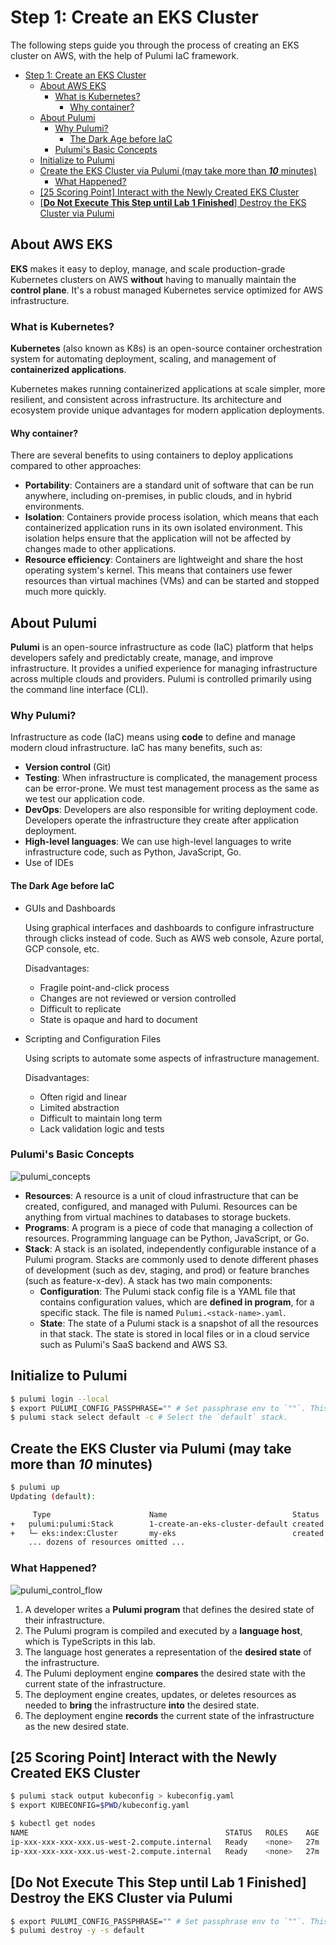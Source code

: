 # Step 1: Create an EKS Cluster

The following steps guide you through the process of creating an EKS cluster on AWS, with the help of Pulumi IaC
framework.

<!-- TOC -->
* [Step 1: Create an EKS Cluster](#step-1-create-an-eks-cluster)
  * [About AWS EKS](#about-aws-eks)
    * [What is Kubernetes?](#what-is-kubernetes)
      * [Why container?](#why-container)
  * [About Pulumi](#about-pulumi)
    * [Why Pulumi?](#why-pulumi)
      * [The Dark Age before IaC](#the-dark-age-before-iac)
    * [Pulumi's Basic Concepts](#pulumis-basic-concepts)
  * [Initialize to Pulumi](#initialize-to-pulumi)
  * [Create the EKS Cluster via Pulumi (may take more than **_10_** minutes)](#create-the-eks-cluster-via-pulumi-may-take-more-than-10-minutes)
    * [What Happened?](#what-happened)
  * [[25 Scoring Point] Interact with the Newly Created EKS Cluster](#25-scoring-point-interact-with-the-newly-created-eks-cluster)
  * [[**Do Not Execute This Step until Lab 1 Finished**] Destroy the EKS Cluster via Pulumi](#do-not-execute-this-step-until-lab-1-finished-destroy-the-eks-cluster-via-pulumi)
<!-- TOC -->

## About AWS EKS

**EKS** makes it easy to deploy, manage, and scale production-grade Kubernetes clusters on AWS **without** having to manually maintain the **control plane**. It's a robust managed Kubernetes service optimized for AWS infrastructure.

### What is Kubernetes?

**Kubernetes** (also known as K8s) is an open-source container orchestration system for automating deployment, scaling, and management of **containerized applications**.

Kubernetes makes running containerized applications at scale simpler, more resilient, and consistent across infrastructure. Its architecture and ecosystem provide unique advantages for modern application deployments.

#### Why container?

There are several benefits to using containers to deploy applications compared to other approaches:

- **Portability**: Containers are a standard unit of software that can be run anywhere, including on-premises, in public clouds, and in hybrid environments.
- **Isolation**: Containers provide process isolation, which means that each containerized application runs in its own isolated environment. This isolation helps ensure that the application will not be affected by changes made to other applications.
- **Resource efficiency**: Containers are lightweight and share the host operating system's kernel. This means that containers use fewer resources than virtual machines (VMs) and can be started and stopped much more quickly.

## About Pulumi

**Pulumi** is an open-source infrastructure as code (IaC) platform that helps developers safely and predictably create, manage, and improve infrastructure. It provides a unified experience for managing infrastructure across multiple clouds and providers. Pulumi is controlled primarily using the command line interface (CLI).

### Why Pulumi?

Infrastructure as code (IaC) means using **code** to define and manage modern cloud infrastructure. IaC has many benefits, such as:

- **Version control** (Git)
- **Testing**: When infrastructure is complicated, the management process can be error-prone. We must test management process as the same as we test our application code.
- **DevOps**: Developers are also responsible for writing deployment code. Developers operate the infrastructure they create after application deployment.
- **High-level languages**: We can use high-level languages to write infrastructure code, such as Python, JavaScript, Go.
- Use of IDEs

#### The Dark Age before IaC

- GUIs and Dashboards

  Using graphical interfaces and dashboards to configure infrastructure through clicks instead of code. Such as AWS web console, Azure portal, GCP console, etc.

  Disadvantages:

  - Fragile point-and-click process
  - Changes are not reviewed or version controlled
  - Difficult to replicate
  - State is opaque and hard to document

- Scripting and Configuration Files

  Using scripts to automate some aspects of infrastructure management.

  Disadvantages:

  - Often rigid and linear
  - Limited abstraction
  - Difficult to maintain long term
  - Lack validation logic and tests

### Pulumi's Basic Concepts

![pulumi_concepts](../.imgs/pulumi_concepts.png)

- **Resources**: A resource is a unit of cloud infrastructure that can be created, configured, and managed with Pulumi. Resources can be anything from virtual machines to databases to storage buckets.
- **Programs**: A program is a piece of code that managing a collection of resources. Programming language can be Python, JavaScript, or Go.
- **Stack**: A stack is an isolated, independently configurable instance of a Pulumi program. Stacks are commonly used to denote different phases of development (such as dev, staging, and prod) or feature branches (such as feature-x-dev). A stack has two main components:
  - **Configuration**: The Pulumi stack config file is a YAML file that contains configuration values, which are **defined in program**, for a specific stack. The file is named `Pulumi.<stack-name>.yaml`.
  - **State**: The state of a Pulumi stack is a snapshot of all the resources in that stack. The state is stored in local files or in a cloud service such as Pulumi's SaaS backend and AWS S3.

## Initialize to Pulumi

```bash
$ pulumi login --local
$ export PULUMI_CONFIG_PASSPHRASE="" # Set passphrase env to `""`. This passphrase is required by Pulumi and was created by Lab maintainer.
$ pulumi stack select default -c # Select the `default` stack.
```

## Create the EKS Cluster via Pulumi (may take more than **_10_** minutes)

```bash
$ pulumi up
Updating (default):

     Type                      Name                            Status
+   pulumi:pulumi:Stack        1-create-an-eks-cluster-default created
+   └─ eks:index:Cluster       my-eks                          created
    ... dozens of resources omitted ...
```

### What Happened?

![pulumi_control_flow](../.imgs/pulumi_control.png)

1. A developer writes a **Pulumi program** that defines the desired state of their infrastructure.
2. The Pulumi program is compiled and executed by a **language host**, which is TypeScripts in this lab.
3. The language host generates a representation of the **desired state** of the infrastructure.
4. The Pulumi deployment engine **compares** the desired state with the current state of the infrastructure.
5. The deployment engine creates, updates, or deletes resources as needed to **bring** the infrastructure **into** the desired state.
6. The deployment engine **records** the current state of the infrastructure as the new desired state.

## [25 Scoring Point] Interact with the Newly Created EKS Cluster

```bash
$ pulumi stack output kubeconfig > kubeconfig.yaml
$ export KUBECONFIG=$PWD/kubeconfig.yaml

$ kubectl get nodes
NAME                                            STATUS   ROLES    AGE   VERSION
ip-xxx-xxx-xxx-xxx.us-west-2.compute.internal   Ready    <none>   27m   v1.27.1-eks-2f008fe
ip-xxx-xxx-xxx-xxx.us-west-2.compute.internal   Ready    <none>   27m   v1.27.1-eks-2f008fe
```

## [**Do Not Execute This Step until Lab 1 Finished**] Destroy the EKS Cluster via Pulumi

```bash
$ export PULUMI_CONFIG_PASSPHRASE="" # Set passphrase env to `""`. This passphrase is required by Pulumi and was created by Lab maintainer.
$ pulumi destroy -y -s default
```
